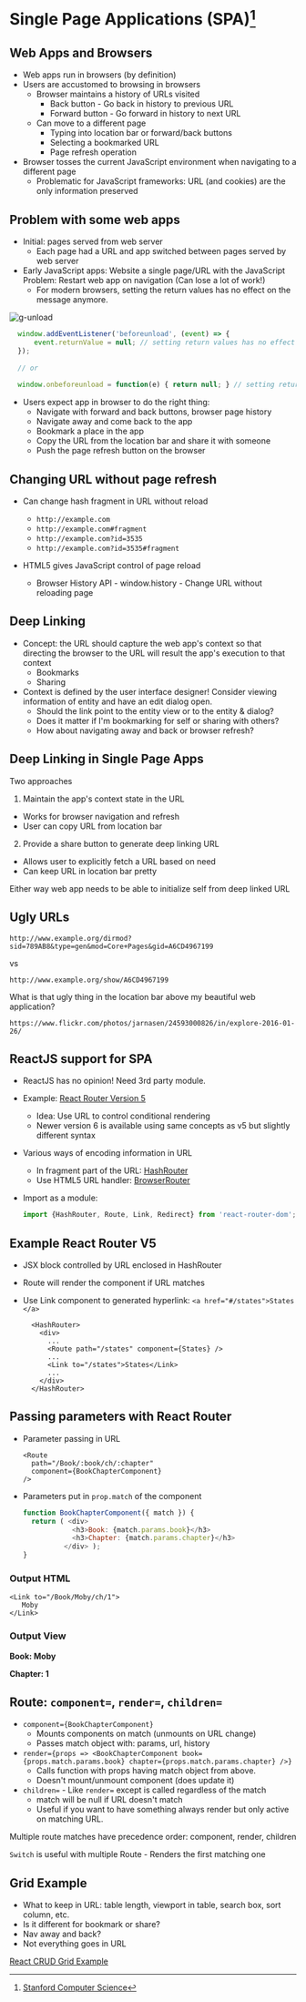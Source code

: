 # Single Page Applications (SPA)[^1]

## Web Apps and Browsers

- Web apps run in browsers (by definition)
- Users are accustomed to browsing in browsers
  - Browser maintains a history of URLs visited
    - Back button - Go back in history to previous URL
    - Forward button - Go forward in history to next URL
  - Can move to a different page
    - Typing into location bar or forward/back buttons
    - Selecting a bookmarked URL
    - Page refresh operation
- Browser tosses the current JavaScript environment when navigating to a different page
  - Problematic for JavaScript frameworks: URL (and cookies) are the only information preserved

## Problem with some web apps

- Initial: pages served from web server
  - Each page had a URL and app switched between pages served by web server
- Early JavaScript apps: Website a single page/URL with the JavaScript Problem: Restart web app on navigation (Can lose a lot of work!)
  - For modern browsers, setting the return values has no effect on the message anymore.
  
![g-unload](https://github.com/btdobbs/WA/blob/main/Topic/images/g-unload.png)

  ```javascript
    window.addEventListener('beforeunload', (event) => {
        event.returnValue = null; // setting return values has no effect on the message
    });
    
    // or
    
    window.onbeforeunload = function(e) { return null; } // setting return values has no effect on the message
  ```

- Users expect app in browser to do the right thing:
  - Navigate with forward and back buttons, browser page history
  - Navigate away and come back to the app
  - Bookmark a place in the app
  - Copy the URL from the location bar and share it with someone
  - Push the page refresh button on the browser

## Changing URL without page refresh

- Can change hash fragment in URL without reload
 
  - `http://example.com`
  - `http://example.com#fragment`
  - `http://example.com?id=3535`
  - `http://example.com?id=3535#fragment`
    
- HTML5 gives JavaScript control of page reload
  - Browser History API - window.history - Change URL without reloading page

## Deep Linking

- Concept: the URL should capture the web app's context so that directing the browser to the URL will result the app's execution to that context 
  - Bookmarks
  - Sharing
- Context is defined by the user interface designer!  Consider viewing information of entity and have an edit dialog open.
  - Should the link point to the entity view or to the entity & dialog? 
  - Does it matter if I'm bookmarking for self or sharing with others?
  - How about navigating away and back or browser refresh?

## Deep Linking in Single Page Apps

Two approaches

1. Maintain the app's context state in the URL
  - Works for browser navigation and refresh
  - User can copy URL from location bar
2. Provide a share button to generate deep linking URL
  - Allows user to explicitly fetch a URL based on need
  - Can keep URL in location bar pretty

Either way web app needs to be able to initialize self from deep linked URL

## Ugly URLs

`http://www.example.org/dirmod?sid=789AB8&type=gen&mod=Core+Pages&gid=A6CD4967199`

vs

`http://www.example.org/show/A6CD4967199`

What is that ugly thing in the location bar above my beautiful web application?

`https://www.flickr.com/photos/jarnasen/24593000826/in/explore-2016-01-26/`

## ReactJS support for SPA


- ReactJS has no opinion! Need 3rd party module.
- Example: [React Router Version 5](https://v5.reactrouter.com/)
  - Idea: Use URL to control conditional rendering
  - Newer version 6 is available using same concepts as v5 but slightly different syntax
- Various ways of encoding information in URL
  - In fragment part of the URL: [HashRouter](https://reactrouter.com/en/main/router-components/hash-router)
  - Use HTML5 URL handler: [BrowserRouter](https://reactrouter.com/en/main/router-components/browser-router)
- Import as a module:

  ```javascript
  import {HashRouter, Route, Link, Redirect} from 'react-router-dom';
  ```

## Example React Router V5

- JSX block controlled by URL enclosed in HashRouter
- Route will render the component if URL matches
- Use Link component to generated hyperlink: `<a href="#/states">States </a>`

  ```xhtml
    <HashRouter>
      <div>
        ...
        <Route path="/states" component={States} />
        ...
        <Link to="/states">States</Link>
        ...
      </div>
    </HashRouter>
  ```
  
## Passing parameters with React Router

- Parameter passing in URL

  ```xhtml
  <Route
    path="/Book/:book/ch/:chapter"
    component={BookChapterComponent}
  />
  ```

- Parameters put in `prop.match` of the component

  ```javascript
  function BookChapterComponent({ match }) {
    return ( <div>
              <h3>Book: {match.params.book}</h3>
              <h3>Chapter: {match.params.chapter}</h3>
            </div> );
  }
  ```
  
### Output HTML
  
  ```xhtml
  <Link to="/Book/Moby/ch/1">
     Moby
  </Link>
  ```
  
### Output View
  
  **Book: Moby**
  
  **Chapter: 1**
  

## Route: `component=`, `render=`, `children=`

- `component={BookChapterComponent}`
  - Mounts components on match (unmounts on URL change)
  - Passes match object with: params, url, history
- `render={props => <BookChapterComponent book={props.match.params.book} chapter={props.match.params.chapter} />}`
  - Calls function with props having match object from above.
  - Doesn't mount/unmount component (does update it)
- `children=` - Like `render=` except is called regardless of the match
  - match will be null if URL doesn't match
  - Useful if you want to have something always render but only active on matching URL.

Multiple route matches have precedence order: component, render, children

`Switch` is useful with multiple Route - Renders the first matching one

## Grid Example

- What to keep in URL: table length, viewport in table, search box, sort column, etc. 
- Is it different for bookmark or share? 
- Nav away and back?
- Not everything goes in URL

[React CRUD Grid Example](https://js.devexpress.com/Demos/WidgetsGallery/Demo/DataGrid/CRUDOperations/React/Light/)

[^1]: [Stanford Computer Science](https://cs.stanford.edu)
